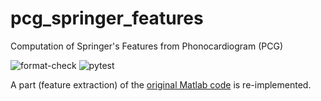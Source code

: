 # pcg_springer_features
Computation of Springer's Features from Phonocardiogram (PCG)

![format-check](https://github.com/DeepPSP/pcg_springer_features/actions/workflows/check-formatting.yml/badge.svg)
![pytest](https://github.com/DeepPSP/pcg_springer_features/actions/workflows/run-pytest.yml/badge.svg)

A part (feature extraction) of the [original Matlab code](https://physionet.org/content/hss/1.0/) is re-implemented.
